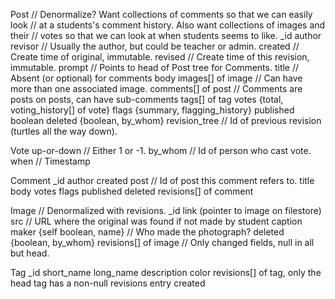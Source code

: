 Post
  // Denormalize? Want collections of comments so that we can easily look
  // at a students's comment history. Also want collections of images and their
  // votes so that we can look at when students seems to like.
  _id
  author
  revisor                 // Usually the author, but could be teacher or admin.
  created                 // Create time of original, immutable.
  revised                 // Create time of this revision, immutable.
  prompt                  // Points to head of Post tree for Comments.
  title                   // Absent (or optional) for comments
  body
  images[] of image       // Can have more than one associated image.
  comments[] of post      // Comments are posts on posts, can have sub-comments
  tags[] of tag
  votes {total, voting_history[] of vote}
  flags {summary, flagging_history}
  published boolean
  deleted {boolean, by_whom}
  revision_tree           // Id of previous revision (turtles all the way down).

Vote
  up-or-down              // Either 1 or -1.
  by_whom                 // Id of person who cast vote.
  when                    // Timestamp

Comment
  _id
  author
  created
  post                    // Id of post this comment refers to.
  title
  body
  votes
  flags
  published
  deleted
  revisions[] of comment

Image
  // Denormalized with revisions.
  _id
  link (pointer to image on filestore)
  src     // URL where the original was found if not made by student
  caption
  maker {self boolean, name}   // Who made the photograph?
  deleted {boolean, by_whom}
  revisions[] of image  // Only changed fields, null in all but head.

Tag
  _id
  short_name
  long_name
  description
  color
  revisions[] of tag, only the head tag has a non-null revisions entry
  created
